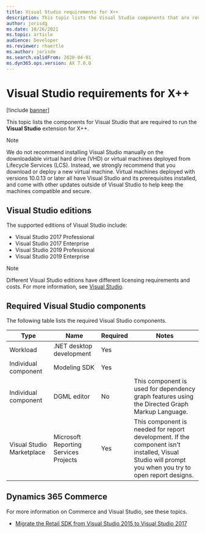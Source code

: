 ```yaml
---
title: Visual Studio requirements for X++
description: This topic lists the Visual Studio components that are required to run the Visual Studio extension for X++.
author: jorisdg
ms.date: 10/26/2021
ms.topic: article
audience: Developer
ms.reviewer: rhaertle
ms.author: jorisde
ms.search.validFrom: 2020-04-01
ms.dyn365.ops.version: AX 7.0.0
---
```


# Visual Studio requirements for X++

[!include [banner](../includes/banner.md)]

This topic lists the components for Visual Studio that are required to run the **Visual Studio** extension for X++.

> [!NOTE]
> We do not recommend installing Visual Studio manually on the downloadable virtual hard drive (VHD) or virtual machines deployed from Lifecycle Services (LCS). Instead, we strongly recommend that you download or deploy a new virtual machine. Virtual machines deployed with versions 10.0.13 or later all have Visual Studio and its prerequisites installed, and come with other updates outside of Visual Studio to help keep the machines compatible and secure.

## Visual Studio editions

The supported editions of Visual Studio include:

- Visual Studio 2017 Professional
- Visual Studio 2017 Enterprise
- Visual Studio 2019 Professional
- Visual Studio 2019 Enterprise

> [!NOTE]
> Different Visual Studio editions have different licensing requirements and costs. For more information, see [Visual Studio](https://visualstudio.microsoft.com).

## Required Visual Studio components

The following table lists the required Visual Studio components.

| Type | Name | Required | Notes |
| --- | --- | --- | --- |
| Workload | .NET desktop development | Yes | |
| Individual component | Modeling SDK | Yes | |
| Individual component | DGML editor | No | This component is used for dependency graph features using the Directed Graph Markup Language. |
| Visual Studio Marketplace | Microsoft Reporting Services Projects | Yes | This component is needed for report development. If the component isn't installed, Visual Studio will prompt you when you try to open report designs. |

## Dynamics 365 Commerce

For more information on Commerce and Visual Studio, see these topics.

- [Migrate the Retail SDK from Visual Studio 2015 to Visual Studio 2017](../../../commerce/dev-itpro/retail-sdk/migrate-sdk.md)


